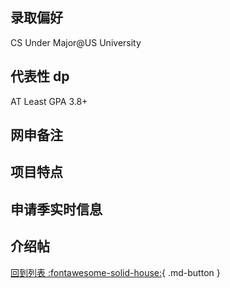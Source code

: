 ## 录取偏好

CS Under Major@US University

## 代表性 dp

AT Least GPA 3.8+

## 网申备注

## 项目特点

## 申请季实时信息

## 介绍帖

[回到列表 :fontawesome-solid-house:](grade.md){ .md-button }
